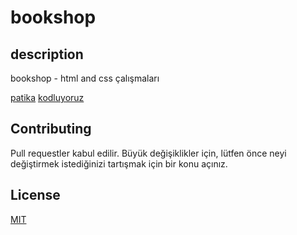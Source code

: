 # bookshop

## description

bookshop - html and css çalışmaları

[patika](https://app.patika.dev/)
[kodluyoruz](https://www.kodluyoruz.org/)

## Contributing
Pull requestler kabul edilir. Büyük değişiklikler için, lütfen önce neyi değiştirmek istediğinizi tartışmak için bir konu açınız.

## License
[MIT](https://choosealicense.com/licenses/mit/)
